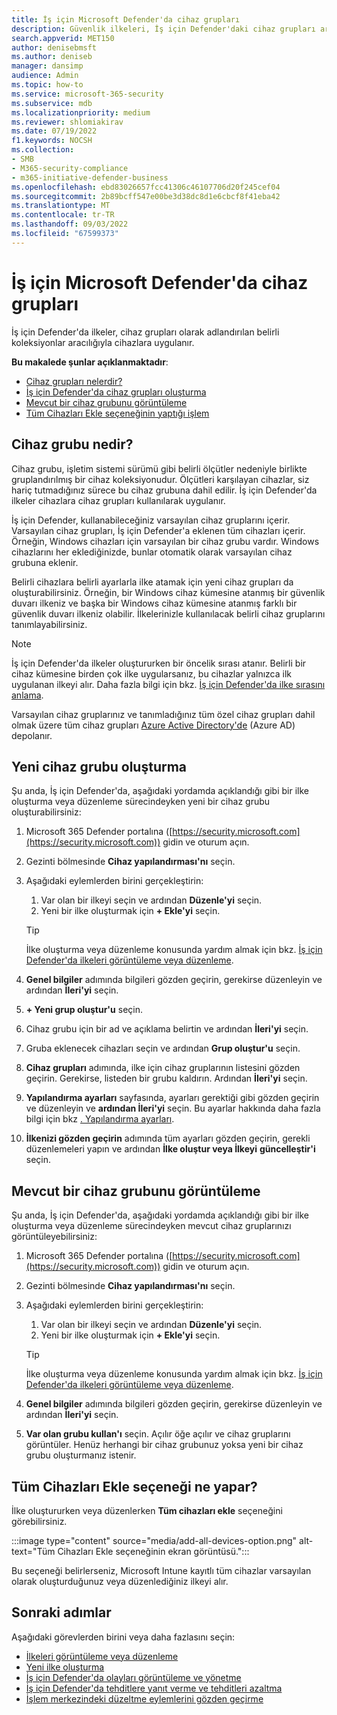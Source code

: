 ```yaml
---
title: İş için Microsoft Defender'da cihaz grupları
description: Güvenlik ilkeleri, İş için Defender'daki cihaz grupları aracılığıyla cihazlara uygulanır.
search.appverid: MET150
author: denisebmsft
ms.author: deniseb
manager: dansimp
audience: Admin
ms.topic: how-to
ms.service: microsoft-365-security
ms.subservice: mdb
ms.localizationpriority: medium
ms.reviewer: shlomiakirav
ms.date: 07/19/2022
f1.keywords: NOCSH
ms.collection:
- SMB
- M365-security-compliance
- m365-initiative-defender-business
ms.openlocfilehash: ebd83026657fcc41306c46107706d20f245cef04
ms.sourcegitcommit: 2b89bcff547e00be3d38dc8d1e6cbcf8f41eba42
ms.translationtype: MT
ms.contentlocale: tr-TR
ms.lasthandoff: 09/03/2022
ms.locfileid: "67599373"
---
```

# <a name="device-groups-in-microsoft-defender-for-business"></a>İş için Microsoft Defender'da cihaz grupları

İş için Defender'da ilkeler, cihaz grupları olarak adlandırılan belirli koleksiyonlar aracılığıyla cihazlara uygulanır. 

**Bu makalede şunlar açıklanmaktadır**:  

- [Cihaz grupları nelerdir?](#what-is-a-device-group)   
- [İş için Defender'da cihaz grupları oluşturma](#create-a-new-device-group)
- [Mevcut bir cihaz grubunu görüntüleme](#view-an-existing-device-group)
- [Tüm Cihazları Ekle seçeneğinin yaptığı işlem](#what-does-the-add-all-devices-option-do)


## <a name="what-is-a-device-group"></a>Cihaz grubu nedir?

Cihaz grubu, işletim sistemi sürümü gibi belirli ölçütler nedeniyle birlikte gruplandırılmış bir cihaz koleksiyonudur. Ölçütleri karşılayan cihazlar, siz hariç tutmadığınız sürece bu cihaz grubuna dahil edilir. İş için Defender'da ilkeler cihazlara cihaz grupları kullanılarak uygulanır.

İş için Defender, kullanabileceğiniz varsayılan cihaz gruplarını içerir. Varsayılan cihaz grupları, İş için Defender'a eklenen tüm cihazları içerir. Örneğin, Windows cihazları için varsayılan bir cihaz grubu vardır. Windows cihazlarını her eklediğinizde, bunlar otomatik olarak varsayılan cihaz grubuna eklenir.

Belirli cihazlara belirli ayarlarla ilke atamak için yeni cihaz grupları da oluşturabilirsiniz. Örneğin, bir Windows cihaz kümesine atanmış bir güvenlik duvarı ilkeniz ve başka bir Windows cihaz kümesine atanmış farklı bir güvenlik duvarı ilkeniz olabilir. İlkelerinizle kullanılacak belirli cihaz gruplarını tanımlayabilirsiniz.

> [!NOTE]
> İş için Defender'da ilkeler oluştururken bir öncelik sırası atanır. Belirli bir cihaz kümesine birden çok ilke uygularsanız, bu cihazlar yalnızca ilk uygulanan ilkeyi alır. Daha fazla bilgi için bkz. [İş için Defender'da ilke sırasını anlama](mdb-policy-order.md).

Varsayılan cihaz gruplarınız ve tanımladığınız tüm özel cihaz grupları dahil olmak üzere tüm cihaz grupları [Azure Active Directory'de](/azure/active-directory/fundamentals/active-directory-whatis) (Azure AD) depolanır.

## <a name="create-a-new-device-group"></a>Yeni cihaz grubu oluşturma

Şu anda, İş için Defender'da, aşağıdaki yordamda açıklandığı gibi bir ilke oluşturma veya düzenleme sürecindeyken yeni bir cihaz grubu oluşturabilirsiniz: 

1. Microsoft 365 Defender portalına ([https://security.microsoft.com](https://security.microsoft.com)) gidin ve oturum açın.

2. Gezinti bölmesinde **Cihaz yapılandırması'nı** seçin. 

3. Aşağıdaki eylemlerden birini gerçekleştirin:

    1. Var olan bir ilkeyi seçin ve ardından **Düzenle'yi** seçin.
    2. Yeni bir ilke oluşturmak için **+ Ekle'yi** seçin.

    > [!TIP]
    > İlke oluşturma veya düzenleme konusunda yardım almak için bkz. [İş için Defender'da ilkeleri görüntüleme veya düzenleme](mdb-view-edit-policies.md).

4. **Genel bilgiler** adımında bilgileri gözden geçirin, gerekirse düzenleyin ve ardından **İleri'yi** seçin.

5. **+ Yeni grup oluştur'u** seçin. 

6. Cihaz grubu için bir ad ve açıklama belirtin ve ardından **İleri'yi** seçin.

7. Gruba eklenecek cihazları seçin ve ardından **Grup oluştur'u** seçin.

8. **Cihaz grupları** adımında, ilke için cihaz gruplarının listesini gözden geçirin. Gerekirse, listeden bir grubu kaldırın. Ardından **İleri'yi** seçin.

9. **Yapılandırma ayarları** sayfasında, ayarları gerektiği gibi gözden geçirin ve düzenleyin ve **ardından İleri'yi** seçin. Bu ayarlar hakkında daha fazla bilgi için bkz [. Yapılandırma ayarları](mdb-next-gen-configuration-settings.md).

10. **İlkenizi gözden geçirin** adımında tüm ayarları gözden geçirin, gerekli düzenlemeleri yapın ve ardından **İlke oluştur veya İlkeyi** **güncelleştir'i** seçin.

## <a name="view-an-existing-device-group"></a>Mevcut bir cihaz grubunu görüntüleme

Şu anda, İş için Defender'da, aşağıdaki yordamda açıklandığı gibi bir ilke oluşturma veya düzenleme sürecindeyken mevcut cihaz gruplarınızı görüntüleyebilirsiniz: 

1. Microsoft 365 Defender portalına ([https://security.microsoft.com](https://security.microsoft.com)) gidin ve oturum açın.

2. Gezinti bölmesinde **Cihaz yapılandırması'nı** seçin. 

3. Aşağıdaki eylemlerden birini gerçekleştirin:

    1. Var olan bir ilkeyi seçin ve ardından **Düzenle'yi** seçin.
    2. Yeni bir ilke oluşturmak için **+ Ekle'yi** seçin.

    > [!TIP]
    > İlke oluşturma veya düzenleme konusunda yardım almak için bkz. [İş için Defender'da ilkeleri görüntüleme veya düzenleme](mdb-view-edit-policies.md).

4. **Genel bilgiler** adımında bilgileri gözden geçirin, gerekirse düzenleyin ve ardından **İleri'yi** seçin.

5. **Var olan grubu kullan'ı** seçin. Açılır öğe açılır ve cihaz gruplarını görüntüler. Henüz herhangi bir cihaz grubunuz yoksa yeni bir cihaz grubu oluşturmanız istenir.

## <a name="what-does-the-add-all-devices-option-do"></a>Tüm Cihazları Ekle seçeneği ne yapar?

İlke oluştururken veya düzenlerken **Tüm cihazları ekle** seçeneğini görebilirsiniz.

:::image type="content" source="media/add-all-devices-option.png" alt-text="Tüm Cihazları Ekle seçeneğinin ekran görüntüsü.":::

Bu seçeneği belirlerseniz, Microsoft Intune kayıtlı tüm cihazlar varsayılan olarak oluşturduğunuz veya düzenlediğiniz ilkeyi alır. 

## <a name="next-steps"></a>Sonraki adımlar

Aşağıdaki görevlerden birini veya daha fazlasını seçin:

- [İlkeleri görüntüleme veya düzenleme](mdb-view-edit-policies.md)
- [Yeni ilke oluşturma](mdb-create-new-policy.md)
- [İş için Defender'da olayları görüntüleme ve yönetme](mdb-view-manage-incidents.md)
- [İş için Defender'da tehditlere yanıt verme ve tehditleri azaltma](mdb-respond-mitigate-threats.md)
- [İşlem merkezindeki düzeltme eylemlerini gözden geçirme](mdb-review-remediation-actions.md)